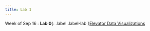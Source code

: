 ```yaml
---
title: Lab 1
---
```


Week of Sep 16
: **Lab 0**{: .label .label-lab }[Elevator Data Visualizations](../labs/lab1.md)